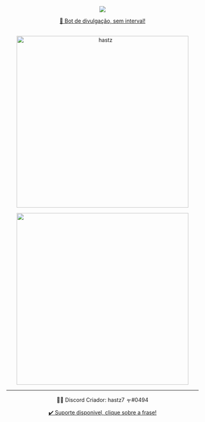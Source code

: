 <p align="center">
    <img src="https://agenciabrasil.ebc.com.br/sites/default/files/thumbnails/image/loading_v2.gif">
</p>

<p align="center"> 
    <a href="https://discord.js.org/#/">💨 Bot de divulgação, sem interval!</a>
</p>
<p align="center">
    <br>
    <img src="https://github-readme-stats.vercel.app/api?username=hastz7&show_icons=true&theme=dark" alt="hastz" width="450px"/>

</p>


<p align="center">
  <img src="https://lanyard.cnrad.dev/api/894885512781918218" width="450px">
</p>

<hr>
    <p align="center"> 🏄‍♂️ Discord Criador: hastz7 ャ#0494</p>
    <p align="center"> <a href="https://discord.gg/Yjbnbm3kHR"> ✔️ Suporte disponivel, clique sobre a frase!<a></p>
</hr>
